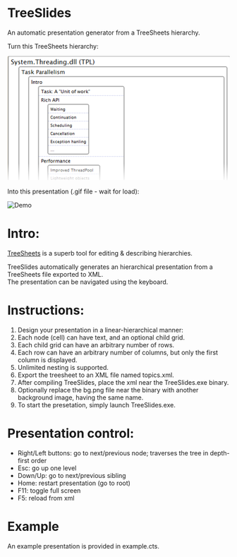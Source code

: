 # TreeSlides
An automatic presentation generator from a TreeSheets hierarchy.

Turn this TreeSheets hierarchy:

![TreeSheets](ts.png?raw=true "TreeSheets")


Into this presentation (.gif file - wait for load):

![Demo](TreeSlides.gif?raw=true "Demo")

# Intro:
[TreeSheets](http://strlen.com/treesheets) is a superb tool for editing & describing hierarchies.

TreeSlides automatically generates an hierarchical presentation from a TreeSheets file exported to XML.  
The presentation can be navigated using the keyboard.

# Instructions:
1. Design your presentation in a linear-hierarchical manner:
  1. Each node (cell) can have text, and an optional child grid.
  2. Each child grid can have an arbitrary number of rows.
  3. Each row can have an arbitrary number of columns, but only the first column is displayed.
  4. Unlimited nesting is supported.
2. Export the treesheet to an XML file named topics.xml.
3. After compiling TreeSlides, place the xml near the TreeSlides.exe binary.
4. Optionally replace the bg.png file near the binary with another background image, having the same name.
5. To start the presetation, simply launch TreeSlides.exe.

# Presentation control:
* Right/Left buttons: go to next/previous node; traverses the tree in depth-first order
* Esc: go up one level
* Down/Up: go to next/previous sibling
* Home: restart presentation (go to root)
* F11: toggle full screen
* F5: reload from xml

# Example
An example presentation is provided in example.cts.
